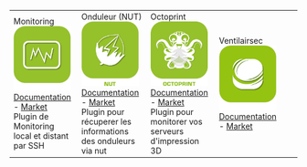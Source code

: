 | | | | | | |
|--- | --- | --- | --- | --- | ---
|Monitoring<img src="monitoring2/monitoring2_icon.png" width="100" /><br>[Documentation](monitoring2/index.md) - [Market](https://market.jeedom.com/index.php?v=d&p=market_display&id=3317)<br/>Plugin de Monitoring local et distant par SSH|Onduleur (NUT)<img src="nut/nut_icon.png" width="100" /><br>[Documentation](nut/index.md) - [Market](https://market.jeedom.com/index.php?v=d&p=market_display&id=1500)<br/>Plugin pour récuperer les informations des onduleurs via nut|Octoprint<img src="octoprint/octoprint_icon.png" width="100" /><br>[Documentation](octoprint/index.md) - [Market](https://market.jeedom.com/index.php?v=d&p=market_display&id=3295)<br/>Plugin pour monitorer vos serveurs d'impression 3D|Ventilairsec<img src="ventilairsec/ventilairsec_icon.png" width="100" /><br>[Documentation](ventilairsec/index.md) - [Market](https://market.jeedom.com/index.php?v=d&p=market_display&id=3895)<br/>